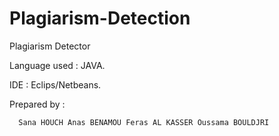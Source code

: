 # Plagiarism-Detection

Plagiarism Detector

Language used : JAVA.

IDE : Eclips/Netbeans.

Prepared by :

      Sana HOUCH Anas BENAMOU Feras AL KASSER Oussama BOULDJRI
